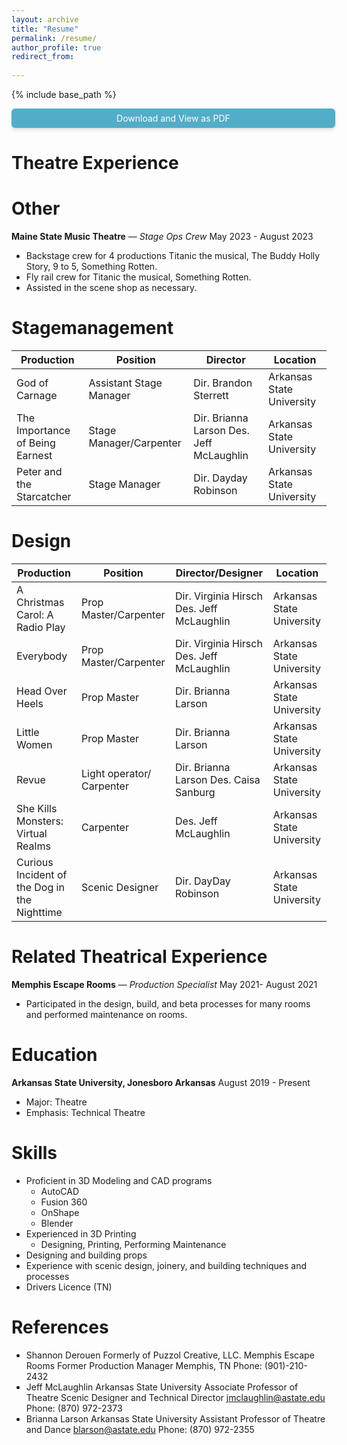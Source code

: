 ```yaml
---
layout: archive
title: "Resume"
permalink: /resume/
author_profile: true
redirect_from:
 
---
```


{% include base_path %}

<a href="https://docs.google.com/document/d/1r2sbgcDgDxmxz0EYZ4J5erLjHD2u6MNY7USb8visLvU/export?format=pdf" target=_blank
   style="width:100%;display:block;text-align:center;padding:.5em;background-color:#52adc8;color:#fff;border-radius:6px;box-shadow:0 4px 6px rgba(50,50,93,.11), 0 1px 3px          rgba(0,0,0,.08);text-decoration:none">Download and View as PDF</a>  
   
   
Theatre Experience
======

**Other**
======

**Maine State Music Theatre** — *Stage Ops Crew* May 2023 - August 2023 
  * Backstage crew for 4 productions Titanic the musical, The Buddy Holly Story, 9 to 5, Something Rotten. 
  * Fly rail crew for Titanic the musical, Something Rotten. 
  * Assisted in the scene shop as necessary.

**Stagemanagement**   
======

| Production                      | Position	             | Director			                | Location                  |
|---------------------------------|--------------------------|------------------------------------------|---------------------------|
| God of Carnage                  | Assistant Stage Manager  | Dir. Brandon Sterrett                    | Arkansas State University |
| The Importance of Being Earnest | Stage Manager/Carpenter  | Dir. Brianna Larson Des. Jeff McLaughlin | Arkansas State University |
| Peter and the Starcatcher       | Stage Manager            | Dir. Dayday Robinson                     | Arkansas State University |


**Design**
======

| Production                         		| Position                  | Director/Designer                         | Location                  |
|-----------------------------------------------|---------------------------|-------------------------------------------|---------------------------|
| A Christmas Carol: A Radio Play    		| Prop Master/Carpenter     | Dir. Virginia Hirsch Des. Jeff McLaughlin | Arkansas State University |
| Everybody                          		| Prop Master/Carpenter     | Dir. Virginia Hirsch Des. Jeff McLaughlin | Arkansas State University |
| Head Over Heels                    		| Prop Master               | Dir. Brianna Larson                       | Arkansas State University |
| Little Women                       		| Prop Master               | Dir. Brianna Larson                       | Arkansas State University |
| Revue                              	        | Light operator/ Carpenter | Dir. Brianna Larson Des. Caisa Sanburg    | Arkansas State University |
| She Kills Monsters: Virtual Realms 	        | Carpenter                 | Des. Jeff McLaughlin                      | Arkansas State University |
| Curious Incident of the Dog in the Nighttime  | Scenic Designer 	    | Dir. DayDay Robinson 		        | Arkansas State University |


    
Related Theatrical Experience 
======

**Memphis Escape Rooms** — *Production Specialist* May 2021- August 2021   
  * Participated in the design, build, and beta processes for many rooms and performed maintenance on rooms.  
   
Education
======
**Arkansas State University, Jonesboro Arkansas** August 2019 - Present  
  * Major: Theatre
  * Emphasis: Technical Theatre

Skills
======
  
* Proficient in 3D Modeling and CAD programs
  * AutoCAD
  * Fusion 360
  * OnShape
  * Blender
* Experienced in 3D Printing
  * Designing, Printing, Performing Maintenance 
* Designing and building props 
* Experience with scenic design, joinery, and building techniques and processes
* Drivers Licence (TN)

References
======

* Shannon Derouen 
Formerly of Puzzol Creative, LLC. Memphis Escape Rooms 
Former Production Manager 
Memphis, TN 
Phone: (901)-210-2432
* Jeff McLaughlin 
	Arkansas State University 
Associate Professor of Theatre
Scenic Designer and Technical Director
jmclaughlin@astate.edu
Phone: (870) 972-2373
* Brianna Larson
	Arkansas State University
Assistant Professor of Theatre and Dance
blarson@astate.edu
Phone: (870) 972-2355
